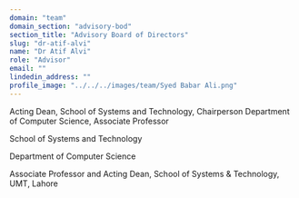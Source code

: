```yaml
---
domain: "team"
domain_section: "advisory-bod"
section_title: "Advisory Board of Directors"
slug: "dr-atif-alvi"
name: "Dr Atif Alvi"
role: "Advisor"
email: ""
lindedin_address: ""
profile_image: "../../../images/team/Syed Babar Ali.png"
---
```


Acting Dean, School of Systems and Technology, Chairperson Department of Computer Science, Associate Professor

School of Systems and Technology

Department of Computer Science

Associate Professor and Acting Dean, School of Systems & Technology, UMT, Lahore